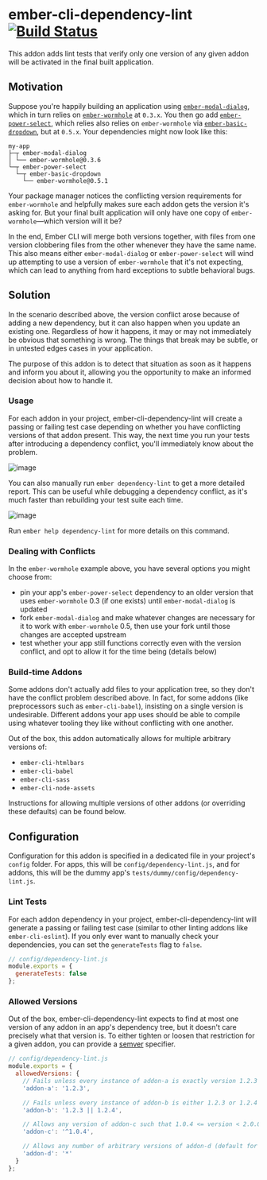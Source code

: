 # ember-cli-dependency-lint [![Build Status](https://travis-ci.org/salsify/ember-cli-dependency-lint.svg?branch=master)](https://travis-ci.org/salsify/ember-cli-dependency-lint)

This addon adds lint tests that verify only one version of any given addon will be activated in the final built application.

## Motivation

Suppose you're happily building an application using [`ember-modal-dialog`](https://github.com/yapplabs/ember-modal-dialog), which in turn relies on [`ember-wormhole`](https://github.com/yapplabs/ember-wormhole) at `0.3.x`. You then go add [`ember-power-select`](https://github.com/cibernox/ember-power-select), which relies also relies on `ember-wormhole` via [`ember-basic-dropdown`](https://github.com/cibernox/ember-basic-dropdown), but at `0.5.x`. Your dependencies might now look like this:

```
my-app
├─┬ ember-modal-dialog
│ └── ember-wormhole@0.3.6
└─┬ ember-power-select
  └─┬ ember-basic-dropdown
    └── ember-wormhole@0.5.1
```

Your package manager notices the conflicting version requirements for `ember-wormhole` and helpfully makes sure each addon gets the version it's asking for. But your final built application will only have one copy of `ember-wormhole`—which version will it be?

In the end, Ember CLI will merge both versions together, with files from one version clobbering files from the other whenever they have the same name. This also means either `ember-modal-dialog` or `ember-power-select` will wind up attempting to use a version of `ember-wormhole` that it's not expecting, which can lead to anything from hard exceptions to subtle behavioral bugs.

## Solution

In the scenario described above, the version conflict arose because of adding a new dependency, but it can also happen when you update an existing one. Regardless of how it happens, it may or may not immediately be obvious that something is wrong. The things that break may be subtle, or in untested edges cases in your application.

The purpose of this addon is to detect that situation as soon as it happens and inform you about it, allowing you the opportunity to make an informed decision about how to handle it.

### Usage

For each addon in your project, ember-cli-dependency-lint will create a passing or failing test case depending on whether you have conflicting versions of that addon present. This way, the next time you run your tests after introducing a dependency conflict, you'll immediately know about the problem.

![image](https://cloud.githubusercontent.com/assets/108688/22833669/c5d35a9a-ef80-11e6-8043-9c6de18e8d6e.png)

You can also manually run `ember dependency-lint` to get a more detailed report. This can be useful while debugging a dependency conflict, as it's much faster than rebuilding your test suite each time.

![image](https://cloud.githubusercontent.com/assets/108688/22833728/009c1bd0-ef81-11e6-853c-8516f13b58fd.png)

Run `ember help dependency-lint` for more details on this command.

### Dealing with Conflicts

In the `ember-wormhole` example above, you have several options you might choose from:

 - pin your app's `ember-power-select` dependency to an older version that uses `ember-wormhole` 0.3 (if one exists) until `ember-modal-dialog` is updated
 - fork `ember-modal-dialog` and make whatever changes are necessary for it to work with `ember-wormhole` 0.5, then use your fork until those changes are accepted upstream
 - test whether your app still functions correctly even with the version conflict, and opt to allow it for the time being (details below)

### Build-time Addons

Some addons don't actually add files to your application tree, so they don't have the conflict problem described above. In fact, for some addons (like preprocessors such as `ember-cli-babel`), insisting on a single version is undesirable. Different addons your app uses should be able to compile using whatever tooling they like without conflicting with one another.

Out of the box, this addon automatically allows for multiple arbitrary versions of:
 - `ember-cli-htmlbars`
 - `ember-cli-babel`
 - `ember-cli-sass`
 - `ember-cli-node-assets`

Instructions for allowing multiple versions of other addons (or overriding these defaults) can be found below.

## Configuration

Configuration for this addon is specified in a dedicated file in your project's `config` folder. For apps, this will be `config/dependency-lint.js`, and for addons, this will be the dummy app's `tests/dummy/config/dependency-lint.js`.

### Lint Tests

For each addon dependency in your project, ember-cli-dependency-lint will generate a passing or failing test case (similar to other linting addons like `ember-cli-eslint`). If you only ever want to manually check your dependencies, you can set the `generateTests` flag to `false`.

```js
// config/dependency-lint.js
module.exports = {
  generateTests: false
};
```

### Allowed Versions

Out of the box, ember-cli-dependency-lint expects to find at most one version of any addon in an app's dependency tree, but it doesn't care precisely what that version is. To either tighten or loosen that restriction for a given addon, you can provide a [semver](https://github.com/npm/node-semver) specifier.

```js
// config/dependency-lint.js
module.exports = {
  allowedVersions: {
    // Fails unless every instance of addon-a is exactly version 1.2.3
    'addon-a': '1.2.3',

    // Fails unless every instance of addon-b is either 1.2.3 or 1.2.4
    'addon-b': '1.2.3 || 1.2.4',

    // Allows any version of addon-c such that 1.0.4 <= version < 2.0.0
    'addon-c': '^1.0.4',

    // Allows any number of arbitrary versions of addon-d (default for the addons listed above in Build-time Addons)
    'addon-d': '*'
  }
};
```
